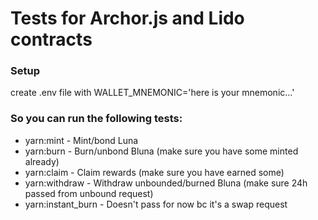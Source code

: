# Tests for Archor.js and Lido contracts

### Setup

create .env file with WALLET_MNEMONIC='here is your mnemonic...'

### So you can run the following tests:

- yarn:mint - Mint/bond Luna
- yarn:burn - Burn/unbond Bluna (make sure you have some minted already)
- yarn:claim - Claim rewards (make sure you have earned some)
- yarn:withdraw - Withdraw unbounded/burned Bluna (make sure 24h passed from unbound request)
- yarn:instant_burn - Doesn't pass for now bc it's a swap request
